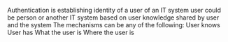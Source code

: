 Authentication is establishing identity of a user of an IT system
	user could be person or another IT system
	based on user knowledge shared by user and the system
The mechanisms can be any of the following:
	User knows
	User has
	What the user is
	Where the user is
	